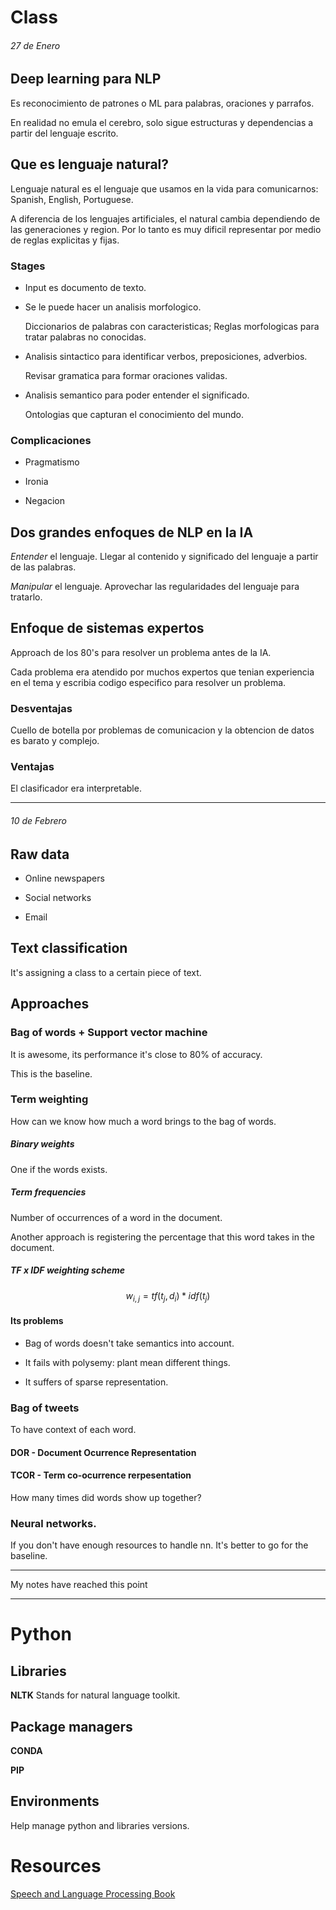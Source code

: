 # Class 


###### 27 de Enero


## Deep learning para NLP

Es reconocimiento de patrones o ML para palabras, oraciones y parrafos.

En realidad no emula el cerebro, solo sigue estructuras y dependencias a partir del lenguaje escrito. 

## Que es lenguaje natural? 

Lenguaje natural es el lenguaje que usamos en la vida para comunicarnos: Spanish, English, Portuguese.

A diferencia de los lenguajes artificiales, el natural cambia dependiendo de las generaciones y region. Por lo tanto es muy dificil representar por medio de reglas explicitas y fijas.

### Stages

- Input es documento de texto.

- Se le puede hacer un analisis morfologico. 

    Diccionarios de palabras con caracteristicas; Reglas morfologicas para tratar palabras no conocidas.

- Analisis sintactico para identificar verbos, preposiciones, adverbios.

    Revisar gramatica para formar oraciones validas.

- Analisis semantico para poder entender el significado. 

    Ontologias que capturan el conocimiento del mundo.

### Complicaciones

- Pragmatismo

- Ironia 

- Negacion

## Dos grandes enfoques de NLP en la IA

*Entender* el lenguaje. Llegar al contenido y significado del lenguaje a partir de las palabras.

*Manipular* el lenguaje. Aprovechar las regularidades del lenguaje para tratarlo.

## Enfoque de sistemas expertos

Approach de los 80's para resolver un problema antes de la IA.

Cada problema era atendido por muchos expertos que tenian experiencia en el tema y escribia codigo especifico para resolver un problema.

### Desventajas

Cuello de botella por problemas de comunicacion y la obtencion de datos es barato y complejo.

### Ventajas

El clasificador era interpretable.

---

###### 10 de Febrero

## Raw data

- Online newspapers 

- Social networks

- Email

## Text classification

It's assigning a class to a certain piece of text.

## Approaches

### Bag of words + Support vector machine

It is awesome, its performance it's close to 80% of accuracy.

This is the baseline.

### Term weighting

How can we know how much a word brings to the bag of words.

##### Binary weights

One if the words exists. 

##### Term frequencies

Number of occurrences of a word in the document.

Another approach is registering the percentage that this word takes in the document.

##### TF x IDF weighting scheme

$$w_{i, j} = tf(t_j, d_i) * idf(t_j)$$

#### Its problems

- Bag of words doesn't take semantics into account.

- It fails with polysemy: plant mean different things.

- It suffers of sparse representation.

### Bag of tweets

To have context of each word.

#### DOR - Document Ocurrence Representation

#### TCOR - Term co-ocurrence rerpesentation

How many times did words show up together?

### Neural networks.

If you don't have enough resources to handle nn. It's better to go for the baseline. 

---
My notes have reached this point

---

# Python

## Libraries

**NLTK** Stands for natural language toolkit.

## Package managers

**CONDA**

**PIP**

## Environments

Help manage python and libraries versions.

# Resources

[Speech and Language Processing Book](https://web.stanford.edu/~jurafsky/slp3/)